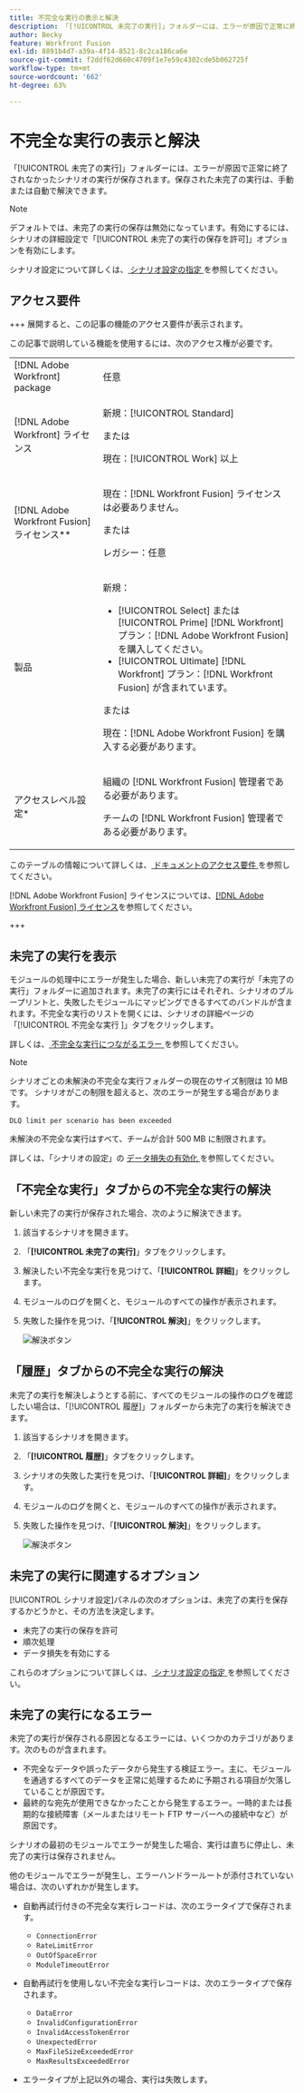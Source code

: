 ```yaml
---
title: 不完全な実行の表示と解決
description: 「[!UICONTROL 未完了の実行]」フォルダーには、エラーが原因で正常に終了されなかったシナリオの実行が保存されます。保存された未完了の実行は、手動または自動で解決できます。
author: Becky
feature: Workfront Fusion
exl-id: 8891b4d7-a39a-4f14-8521-8c2ca186ca6e
source-git-commit: f2ddf62d660c4709f1e7e59c4302cde5b062725f
workflow-type: tm+mt
source-wordcount: '662'
ht-degree: 63%

---
```


# 不完全な実行の表示と解決

「[!UICONTROL 未完了の実行]」フォルダーには、エラーが原因で正常に終了されなかったシナリオの実行が保存されます。保存された未完了の実行は、手動または自動で解決できます。

>[!NOTE]
>
>デフォルトでは、未完了の実行の保存は無効になっています。有効にするには、シナリオの詳細設定で「[!UICONTROL 未完了の実行の保存を許可]」オプションを有効にします。
>
>シナリオ設定について詳しくは、[ シナリオ設定の指定 ](/help/workfront-fusion/create-scenarios/config-scenarios-settings/configure-scenario-settings.md) を参照してください。

## アクセス要件

+++ 展開すると、この記事の機能のアクセス要件が表示されます。

この記事で説明している機能を使用するには、次のアクセス権が必要です。

<table style="table-layout:auto">
 <col> 
 <col> 
 <tbody> 
  <tr> 
   <td role="rowheader">[!DNL Adobe Workfront] package</td> 
   <td> <p>任意</p> </td> 
  </tr> 
  <tr data-mc-conditions=""> 
   <td role="rowheader">[!DNL Adobe Workfront] ライセンス</td> 
   <td> <p>新規：[!UICONTROL Standard]</p><p>または</p><p>現在：[!UICONTROL Work] 以上</p> </td> 
  </tr> 
  <tr> 
   <td role="rowheader">[!DNL Adobe Workfront Fusion] ライセンス**</td> 
   <td>
   <p>現在：[!DNL Workfront Fusion] ライセンスは必要ありません。</p>
   <p>または</p>
   <p>レガシー：任意 </p>
   </td> 
  </tr> 
  <tr> 
   <td role="rowheader">製品</td> 
   <td>
   <p>新規：</p> <ul><li>[!UICONTROL Select] または [!UICONTROL Prime] [!DNL Workfront] プラン：[!DNL Adobe Workfront Fusion] を購入してください。</li><li>[!UICONTROL Ultimate] [!DNL Workfront] プラン：[!DNL Workfront Fusion] が含まれています。</li></ul>
   <p>または</p>
   <p>現在：[!DNL Adobe Workfront Fusion] を購入する必要があります。</p>
   </td> 
  </tr>
  <tr data-mc-conditions=""> 
   <td role="rowheader">アクセスレベル設定*</td> 
   <td> 
     <p>組織の [!DNL Workfront Fusion] 管理者である必要があります。</p>
     <p>チームの [!DNL Workfront Fusion] 管理者である必要があります。</p>
   </td> 
  </tr> 
   </td> 
  </tr> 
 </tbody> 
</table>

このテーブルの情報について詳しくは、[ ドキュメントのアクセス要件 ](/help/workfront-fusion/references/licenses-and-roles/access-level-requirements-in-documentation.md) を参照してください。

[!DNL Adobe Workfront Fusion] ライセンスについては、[[!DNL Adobe Workfront Fusion] ライセンス](/help/workfront-fusion/set-up-and-manage-workfront-fusion/licensing-operations-overview/license-automation-vs-integration.md)を参照してください。

+++

## 未完了の実行を表示

モジュールの処理中にエラーが発生した場合、新しい未完了の実行が「未完了の実行」フォルダーに追加されます。未完了の実行にはそれぞれ、シナリオのブループリントと、失敗したモジュールにマッピングできるすべてのバンドルが含まれます。不完全な実行のリストを開くには、シナリオの詳細ページの「[!UICONTROL  不完全な実行 ]」タブをクリックします。

<!--

![Incomplete executions tab](assets/incomplete-executions-tab-350x102.png)

-->

詳しくは、[ 不完全な実行につながるエラー ](#errors-resulting-into-incomplete-executions) を参照してください。

>[!NOTE]
>
>シナリオごとの未解決の不完全な実行フォルダーの現在のサイズ制限は 10 MB です。 シナリオがこの制限を超えると、次のエラーが発生する場合があります。
>
>`DLQ limit per scenario has been exceeded`
>
>未解決の不完全な実行はすべて、チームが合計 500 MB に制限されます。
>
>詳しくは、「シナリオの設定」の [ データ損失の有効化 ](/help/workfront-fusion/create-scenarios/config-scenarios-settings/configure-scenario-settings.md#enable-data-loss) を参照してください。


## 「不完全な実行」タブからの不完全な実行の解決

新しい未完了の実行が保存された場合、次のように解決できます。

1. 該当するシナリオを開きます。
1. 「**[!UICONTROL 未完了の実行]**」タブをクリックします。
1. 解決したい不完全な実行を見つけて、「**[!UICONTROL 詳細]**」をクリックします。
1. モジュールのログを開くと、モジュールのすべての操作が表示されます。
1. 失敗した操作を見つけ、「**[!UICONTROL 解決]**」をクリックします。

   ![ 解決ボタン ](assets/resolve-btn-350x188.png)



## 「履歴」タブからの不完全な実行の解決

未完了の実行を解決しようとする前に、すべてのモジュールの操作のログを確認したい場合は、「[!UICONTROL 履歴]」フォルダーから未完了の実行を解決できます。

1. 該当するシナリオを開きます。
1. 「**[!UICONTROL 履歴]**」タブをクリックします。
1. シナリオの失敗した実行を見つけ、「**[!UICONTROL 詳細]**」をクリックします。
1. モジュールのログを開くと、モジュールのすべての操作が表示されます。
1. 失敗した操作を見つけ、「**[!UICONTROL 解決]**」をクリックします。

   ![ 解決ボタン ](assets/resolve-btn-350x188.png)

## 未完了の実行に関連するオプション

[!UICONTROL シナリオ設定]パネルの次のオプションは、未完了の実行を保存するかどうかと、その方法を決定します。

* 未完了の実行の保存を許可
* 順次処理
* データ損失を有効にする

これらのオプションについて詳しくは、[ シナリオ設定の指定 ](/help/workfront-fusion/create-scenarios/config-scenarios-settings/configure-scenario-settings.md) を参照してください。

## 未完了の実行になるエラー

未完了の実行が保存される原因となるエラーには、いくつかのカテゴリがあります。次のものが含まれます。

* 不完全なデータや誤ったデータから発生する検証エラー。主に、モジュールを通過するすべてのデータを正常に処理するために予期される項目が欠落していることが原因です。
* 最終的な宛先が使用できなかったことから発生するエラー。一時的または長期的な接続障害（メールまたはリモート FTP サーバーへの接続中など）が原因です。

シナリオの最初のモジュールでエラーが発生した場合、実行は直ちに停止し、未完了の実行は保存されません。

他のモジュールでエラーが発生し、エラーハンドラールートが添付されていない場合は、次のいずれかが発生します。

* 自動再試行付きの不完全な実行レコードは、次のエラータイプで保存されます。

   * `ConnectionError`
   * `RateLimitError`
   * `OutOfSpaceError`
   * `ModuleTimeoutError`

* 自動再試行を使用しない不完全な実行レコードは、次のエラータイプで保存されます。

   * `DataError`
   * `InvalidConfigurationError`
   * `InvalidAccessTokenError`
   * `UnexpectedError`
   * `MaxFileSizeExceededError`
   * `MaxResultsExceededError`

* エラータイプが上記以外の場合、実行は失敗します。
